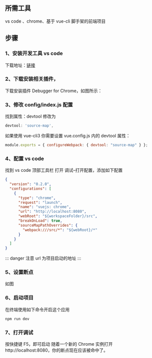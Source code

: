 ## 所需工具

vs code 、chrome、基于 vue-cli 脚手架的前端项目

## 步骤

### 1、安装开发工具 vs code

下载地址：[链接](https://code.visualstudio.com/Download)

### 2、下载安装相关插件，

下载安装插件 Debugger for Chrome，如图所示：  
<img :src="$withBase('/img/debug1.png')">

### 3、修改 config/index.js 配置

找到属性：devtool 修改为

```js
devtool: 'source-map',
```

如果使用 vue-cli3 你需要设置 vue.config.js 内的 devtool 属性：

```js
module.exports = { configureWebpack: { devtool: "source-map" } };
```

### 4、配置 vs code

找到 vs code 顶部工具栏 打开 调试–打开配置，添加如下配置

```json
{
  "version": "0.2.0",
  "configurations": [
    {
      "type": "chrome",
      "request": "launch",
      "name": "vuejs: chrome",
      "url": "http://localhost:8080",
      "webRoot": "${workspaceFolder}/src",
      "breakOnLoad": true,
      "sourceMapPathOverrides": {
        "webpack:///src/*": "${webRoot}/*"
      }
    }
  ]
}
```
::: danger 注意
url 为项目启动的地址
:::

### 5、设置断点  
如图
<img :src="$withBase('/img/debug2.png')">


### 6、启动项目
在终端使用如下命令开启这个应用

```bash
npm run dev
```

### 7、打开调试
按快捷键 F5，即可启动
随着一个新的 Chrome 实例打开 http://localhost:8080，你的断点现在应该被命中了。
<img :src="$withBase('/img/debug3.png')">
